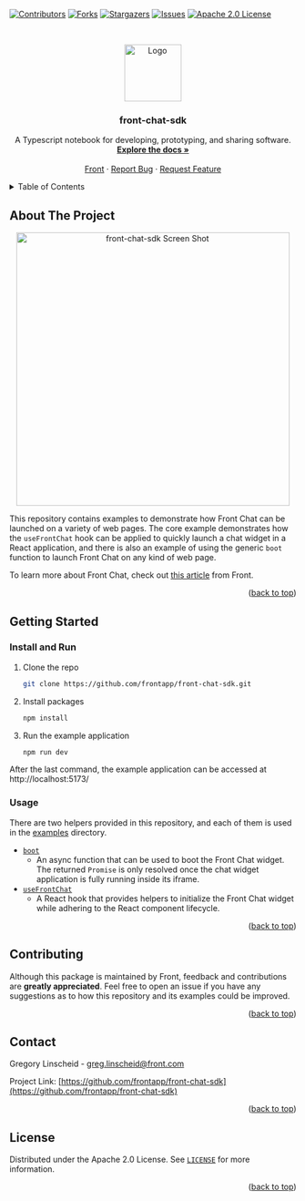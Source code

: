 <a name="readme-top"></a>

<!-- PROJECT SHIELDS -->

[![Contributors][contributors-shield]][contributors-url]
[![Forks][forks-shield]][forks-url]
[![Stargazers][stars-shield]][stars-url]
[![Issues][issues-shield]][issues-url]
[![Apache 2.0 License][license-shield]][license-url]

<!-- PROJECT LOGO -->
<br />
<p align="center">
  <a href="https://github.com/frontapp/front-chat-sdk">
   <img src="https://github.com/frontapp/front-chat-sdk/raw/main/public/chatWidget.svg" alt="Logo" height="100">
  </a>
</p>

<h3 align="center">front-chat-sdk</h3>

<p align="center">
  A Typescript notebook for developing, prototyping, and sharing software.
  <br />
  <a href="https://dev.frontapp.com/docs/chat-sdk-reference"><strong>Explore the docs »</strong></a>
  <br />
  <br />
  <a href="https://front.com/">Front</a>
  ·
  <a href="https://github.com/frontapp/front-chat-sdk/issues">Report Bug</a>
  ·
  <a href="https://github.com/frontapp/front-chat-sdk/issues">Request Feature</a>
</p>

<!-- TABLE OF CONTENTS -->
<details>
  <summary>Table of Contents</summary>
  <ol>
    <li>
      <a href="#about-the-project">About The Project</a>
    </li>
    <li>
      <a href="#getting-started">Getting Started</a>
      <ul>
        <li><a href="#pre-requisites">Pre-requisites</a></li>
        <li><a href="#install-and-run">Install and Run</a></li>
      </ul>
    </li>
    <li><a href="#usage">Usage</a></li>
    <li><a href="#contributing">Contributing</a></li>
    <li><a href="#contact">Contact</a></li>
    <li><a href="#license">License</a></li>
  </ol>
</details>

<!-- ABOUT THE PROJECT -->

## About The Project

<p align="center">
  <picture>
    <source media="(prefers-color-scheme: dark)" srcset="https://github.com/frontapp/front-chat-sdk/raw/main/public/screenshotDark.png">
    <img src="https://github.com/frontapp/front-chat-sdk/raw/main/public/screenshot.png" alt="front-chat-sdk Screen Shot" height="480">
  </picture>
</p>

This repository contains examples to demonstrate how Front Chat can be launched on a variety of web pages. The core example demonstrates how the `useFrontChat` hook can be applied to quickly launch a chat widget in a React application, and there is also an example of using the generic `boot` function to launch Front Chat on any kind of web page.

To learn more about Front Chat, check out [this article](https://help.front.com/en/articles/2062) from Front.

<p align="right">(<a href="#readme-top">back to top</a>)</p>

<!-- GETTING STARTED -->

## Getting Started

### Install and Run

1. Clone the repo
   ```sh
   git clone https://github.com/frontapp/front-chat-sdk.git
   ```
2. Install packages
   ```sh
   npm install
   ```
3. Run the example application
   ```sh
   npm run dev
   ```

After the last command, the example application can be accessed at http://localhost:5173/

<!-- USAGE EXAMPLES -->

### Usage

There are two helpers provided in this repository, and each of them is used in the [examples](https://github.com/frontapp/front-chat-sdk/tree/main/examples) directory.

- [`boot`](https://github.com/frontapp/front-chat-sdk/blob/main/lib/helpers/boot/index.ts)
  - An async function that can be used to boot the Front Chat widget. The returned `Promise` is only resolved once the chat widget application is fully running inside its iframe.
- [`useFrontChat`](https://github.com/frontapp/front-chat-sdk/blob/main/lib/hooks/use-front-chat/index.ts)
  - A React hook that provides helpers to initialize the Front Chat widget while adhering to the React component lifecycle.

<p align="right">(<a href="#readme-top">back to top</a>)</p>

<!-- CONTRIBUTING -->

## Contributing

Although this package is maintained by Front, feedback and contributions are **greatly appreciated**. Feel free to open an issue if you have any suggestions as to how this repository and its examples could be improved.

<p align="right">(<a href="#readme-top">back to top</a>)</p>

<!-- CONTACT -->

## Contact

Gregory Linscheid - greg.linscheid@front.com

Project Link: [https://github.com/frontapp/front-chat-sdk](https://github.com/frontapp/front-chat-sdk)

<p align="right">(<a href="#readme-top">back to top</a>)</p>

<!-- LICENSE -->

## License

Distributed under the Apache 2.0 License. See [`LICENSE`][license-url] for more information.

<p align="right">(<a href="#readme-top">back to top</a>)</p>

<!-- MARKDOWN LINKS & IMAGES -->
<!-- https://www.markdownguide.org/basic-syntax/#reference-style-links -->

[contributors-shield]: https://img.shields.io/github/contributors/frontapp/front-chat-sdk.svg?style=for-the-badge
[contributors-url]: https://github.com/frontapp/front-chat-sdk/graphs/contributors
[forks-shield]: https://img.shields.io/github/forks/frontapp/front-chat-sdk.svg?style=for-the-badge
[forks-url]: https://github.com/frontapp/front-chat-sdk/network/members
[stars-shield]: https://img.shields.io/github/stars/frontapp/front-chat-sdk.svg?style=for-the-badge
[stars-url]: https://github.com/frontapp/front-chat-sdk/stargazers
[issues-shield]: https://img.shields.io/github/issues/frontapp/front-chat-sdk.svg?style=for-the-badge
[issues-url]: https://github.com/frontapp/front-chat-sdk/issues
[license-shield]: https://img.shields.io/github/license/frontapp/front-chat-sdk.svg?style=for-the-badge
[license-url]: https://github.com/frontapp/front-chat-sdk/blob/master/LICENSE
